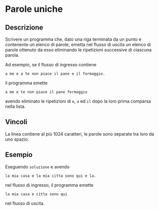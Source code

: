 Parole uniche
=============

Descrizione
-----------

Scrivere un programma che, dato una riga terminata da un punto e contenente un
elenco di parole, emetta nel flusso di uscita un elenco di parole ottenuto da
esso eliminando le ripetizioni successive di ciascuna parola.

Ad esempio, se il flusso di ingresso contiene

    a me e a te non piace il pane e il formaggio.

il programma emette

    a me e te non piace il pane formaggio

avendo eliminato le ripetizioni di `e`, `a` ed `il` dopo la loro prima
comparsa nella lista.


Vincoli
-------

La linea contiene al più 1024 caratteri, le parole sono separate tra loro da
uno spazio.


Esempio
-------

Eseguendo `soluzione` e avendo

    la mia casa e la mia citta sono qui e la.

nel flusso di ingresso, il programma emette

    la mia casa e citta sono qui

nel flusso di uscita.
